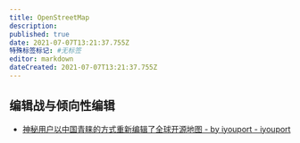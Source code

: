 ```yaml
---
title: OpenStreetMap
description: 
published: true
date: 2021-07-07T13:21:37.755Z
特殊标签标记: #无标签
editor: markdown
dateCreated: 2021-07-07T13:21:37.755Z
---
```


## 编辑战与倾向性编辑

+ [神秘用户以中国青睐的方式重新编辑了全球开源地图 - by iyouport - iyouport](https://web.archive.org/web/20210707043509/https://iyouport.substack.com/p/411)

